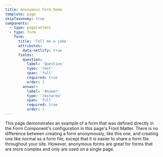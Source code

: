 ```yaml
---
title: Anonymous Form Demo
template: page
skipTaxonomy: true
components:
  - type: pageContent
  - type: form
    form: 
      title: 'Tell me a joke'
      attributes:
        data-netlify: true
      fields:
        question:
          label: 'Question'
          type: 'text'
          span: 'full'
          required: true
          order: 1
        answer:
          label: 'Answer'
          type: 'textarea'
          span: 'full'
          required: true
          order: 1
---
```


This page demonstrates an example of a form that was defined directly in the Form Component's configuration in this 
page's Front Matter. There is no difference between creating a form anonymously, like this one, and creating one like 
normal as a form file, except that it is easier to share a form file throughout your site. However, anonymous forms are
great for forms that are more complex and only are used on a single page.